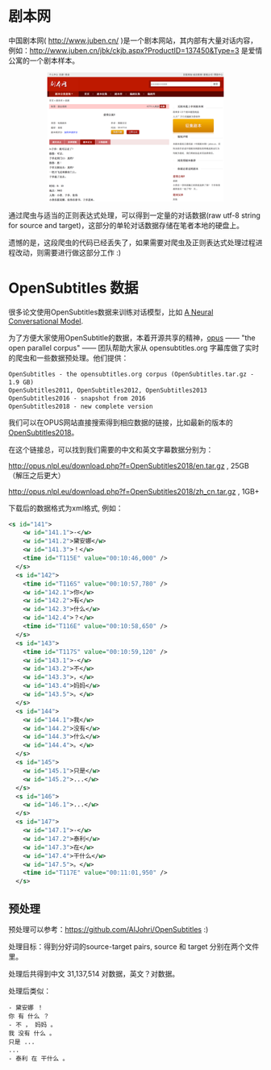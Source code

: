# 剧本网

中国剧本网( http://www.juben.cn/ )是一个剧本网站，其内部有大量对话内容，例如：http://www.juben.cn/jbk/ckjb.aspx?ProductID=137450&Type=3 是爱情公寓的一个剧本样本。

<p align="center">
  <img src="/images/juben_example.png" width="350"/>
</p>

通过爬虫与适当的正则表达式处理，可以得到一定量的对话数据(raw utf-8 string for source and target)，这部分的单轮对话数据存储在笔者本地的硬盘上。

遗憾的是，这段爬虫的代码已经丢失了，如果需要对爬虫及正则表达式处理过程进程改动，则需要进行做这部分工作 :)

# OpenSubtitles 数据

很多论文使用OpenSubtitles数据来训练对话模型，比如 [A Neural Conversational Model](https://arxiv.org/abs/1506.05869). 

为了方便大家使用OpenSubtitle的数据，本着开源共享的精神，[opus](http://opus.nlpl.eu/) —— "the open parallel corpus" —— 团队帮助大家从 opensubtitles.org 字幕库做了实时的爬虫和一些数据预处理。他们提供：

```
OpenSubtitles - the opensubtitles.org corpus (OpenSubtitles.tar.gz - 1.9 GB)
OpenSubtitles2011, OpenSubtitles2012, OpenSubtitles2013
OpenSubtitles2016 - snapshot from 2016
OpenSubtitles2018 - new complete version
```

我们可以在OPUS网站直接搜索得到相应数据的链接，比如最新的版本的[OpenSubtitles2018](http://opus.nlpl.eu/OpenSubtitles2018.php)。

在这个链接总，可以找到我们需要的中文和英文字幕数据分别为：

http://opus.nlpl.eu/download.php?f=OpenSubtitles2018/en.tar.gz , 25GB（解压之后更大）

http://opus.nlpl.eu/download.php?f=OpenSubtitles2018/zh_cn.tar.gz , 1GB+

下载后的数据格式为xml格式, 例如：
```xml
<s id="141">
    <w id="141.1">-</w>
    <w id="141.2">黛安娜</w>
    <w id="141.3">！</w>
    <time id="T115E" value="00:10:46,000" />
  </s>
  <s id="142">
    <time id="T116S" value="00:10:57,780" />
    <w id="142.1">你</w>
    <w id="142.2">有</w>
    <w id="142.3">什么</w>
    <w id="142.4">？</w>
    <time id="T116E" value="00:10:58,650" />
  </s>
  <s id="143">
    <time id="T117S" value="00:10:59,120" />
    <w id="143.1">-</w>
    <w id="143.2">不</w>
    <w id="143.3">，</w>
    <w id="143.4">妈妈</w>
    <w id="143.5">。</w>
  </s>
  <s id="144">
    <w id="144.1">我</w>
    <w id="144.2">没有</w>
    <w id="144.3">什么</w>
    <w id="144.4">。</w>
  </s>
  <s id="145">
    <w id="145.1">只是</w>
    <w id="145.2">...</w>
  </s>
  <s id="146">
    <w id="146.1">...</w>
  </s>
  <s id="147">
    <w id="147.1">-</w>
    <w id="147.2">泰利</w>
    <w id="147.3">在</w>
    <w id="147.4">干什么</w>
    <w id="147.5">。</w>
    <time id="T117E" value="00:11:01,950" />
  </s>
```

## 预处理

预处理可以参考：https://github.com/AlJohri/OpenSubtitles :)

处理目标：得到分好词的source-target pairs, source 和 target 分别在两个文件里。

处理后共得到中文 31,137,514 对数据，英文？对数据。

处理后类似：
```
- 黛安娜 ！
你 有 什么 ？
- 不 ， 妈妈 。
我 没有 什么 。
只是 ...
...
- 泰利 在 干什么 。
```
